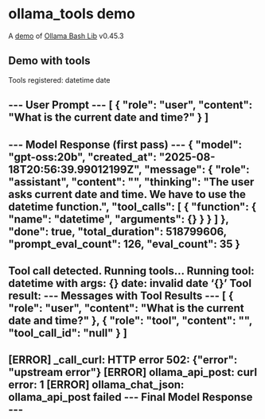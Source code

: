 # ollama_tools demo

A [demo](../README.md#demos) of [Ollama Bash Lib](https://github.com/attogram/ollama-bash-lib) v0.45.3
## Demo with tools

Tools registered:
datetime	date

--- User Prompt ---
[
  {
    "role": "user",
    "content": "What is the current date and time?"
  }
]
-------------------
--- Model Response (first pass) ---
{
  "model": "gpt-oss:20b",
  "created_at": "2025-08-18T20:56:39.99012199Z",
  "message": {
    "role": "assistant",
    "content": "",
    "thinking": "The user asks current date and time. We have to use the datetime function.",
    "tool_calls": [
      {
        "function": {
          "name": "datetime",
          "arguments": {}
        }
      }
    ]
  },
  "done": true,
  "total_duration": 518799606,
  "prompt_eval_count": 126,
  "eval_count": 35
}
-----------------------------------
Tool call detected. Running tools...
Running tool: datetime with args: {}
date: invalid date ‘{}’
Tool result: 
--- Messages with Tool Results ---
[
  {
    "role": "user",
    "content": "What is the current date and time?"
  },
  {
    "role": "tool",
    "content": "",
    "tool_call_id": "null"
  }
]
----------------------------------
[ERROR] _call_curl: HTTP error 502: {"error": "upstream error"}
[ERROR] ollama_api_post: curl error: 1
[ERROR] ollama_chat_json: ollama_api_post failed
--- Final Model Response ---
----------------------------

